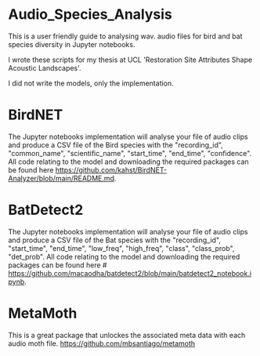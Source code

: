 # Audio_Species_Analysis
This is a user friendly guide to analysing wav. audio files for bird and bat species diversity in Jupyter notebooks.

I wrote these scripts for my thesis at UCL 'Restoration Site Attributes Shape Acoustic Landscapes'.

I did not write the models, only the implementation.

# BirdNET
The Jupyter notebooks implementation will analyse your file of audio clips and produce a CSV file of the Bird species with the "recording_id", "common_name", "scientific_name", "start_time", "end_time", "confidence". 
All code relating to the model and downloading the required packages can be found here https://github.com/kahst/BirdNET-Analyzer/blob/main/README.md.

# BatDetect2
The Jupyter notebooks implementation will analyse your file of audio clips and produce a CSV file of the Bat species with the  "recording_id", "start_time", "end_time", "low_freq", "high_freq", "class", "class_prob", "det_prob".
All code relating to the model and downloading the required packages can be found here # https://github.com/macaodha/batdetect2/blob/main/batdetect2_notebook.ipynb.

# MetaMoth
This is a great package that unlockes the associated meta data with each audio moth file. https://github.com/mbsantiago/metamoth
